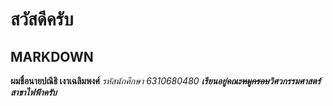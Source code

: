 # สวัสดีครับ
## MARKDOWN
**ผมชื่อนายปณิธิ เงาเฉลิมพงศ์**
*รหัสนักศึกษา 6310680480*
***เรียนอยู่คณะ~~หมูกรอบ~~วิศวกรรมศาสตร์สาขาไฟฟ้าครับ***
